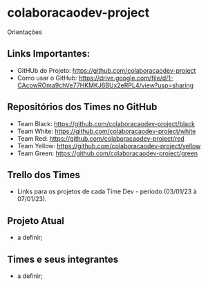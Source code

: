# colaboracaodev-project
Orientações

## Links Importantes:
 - GitHUb do Projeto: https://github.com/colaboracaodev-project
 - Como usar o GitHub: https://drive.google.com/file/d/1-CAcowROma9chVe77HKMKJ6BUx2eRPL4/view?usp=sharing

 ## Repositórios dos Times no GitHub
 - Team Black: https://github.com/colaboracaodev-project/black
 - Team White: https://github.com/colaboracaodev-project/white
 - Team Red: https://github.com/colaboracaodev-project/red
 - Team Yellow: https://github.com/colaboracaodev-project/yellow
 - Team Green: https://github.com/colaboracaodev-project/green

## Trello dos Times
 - Links para os projetos de cada Time Dev - período (03/01/23 à 07/01/23). <br>

## Projeto Atual
 - a definir;

## Times e seus integrantes
 - a definir;